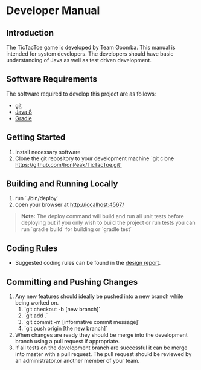 # Developer Manual

## Introduction
The TicTacToe game is developed by Team Goomba. This manual is intended for system developers. The developers should have basic understanding of Java as well as test driven development.

## Software Requirements
The software required to develop this project are as follows:

* [git](https://git-scm.com/book/en/v2/Getting-Started-Installing-Git)
* [Java 8](http://www.oracle.com/technetwork/java/javase/downloads/jdk8-downloads-2133151.html)
* [Gradle](https://docs.gradle.org/current/userguide/installation.html)

## Getting Started
1. Install necessary software
2. Clone the git repository to your development machine ´git clone https://github.com/IronPeak/TicTacToe.git´

## Building and Running Locally
1. run ´./bin/deploy´
2. open your browser at [http://localhost:4567/](http://localhost:4567/)

> **Note:** The deploy command will build and run all unit tests before  deploying but if you only wish to build the project or run tests you can run ´gradle build´ for building or ´gradle test´

## Coding Rules
* Suggested coding rules can be found in the [design report](https://github.com/IronPeak/TicTacToe/blob/master/docs/DesignAnalysisReport.md).

## Committing and Pushing Changes
1. Any new features should ideally be pushed into a new branch while being worked on.
	1. ´git checkout -b [new branch]´
	2. ´git add .´
	3. ´git commit -m [informative commit message]´
	4. ´git push origin [the new branch]´
2. When changes are ready they should be merge into the development branch using a pull request if appropriate.
3. If all tests on the development branch are successful it can be merge into master with a pull request. The pull request should be reviewed by an administrator.or another member of your team.
